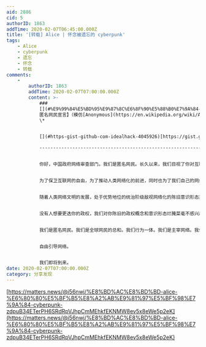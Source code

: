 ```yaml
---
aid: 2886
cid: 5
authorID: 1863
addTime: 2020-02-07T06:45:00.000Z
title: '[转载] Alice | 怀念被遗忘的 cyberpunk'
tags:
    - Alice
    - cyberpunk
    - 遗忘
    - 怀念
    - 转载
comments:
    -
        authorID: 1863
        addTime: 2020-02-07T07:00:00.000Z
        content: >-
            ###
            [](#%E9%99%84%E5%BD%95%E9%87%8C%E6%8F%90%E5%88%B0%E7%9A%84-2009-%E5%8C%BF%E5%90%8D%E7%BD%91%E6%B0%91%E5%AE%A3%E8%A8%80-%E6%A8%A1%E4%BB%BFanonymous)附录里提到的【2009
            匿名网民宣言】（模仿[Anonymous](https://en.wikipedia.org/wiki/Anonymous_(group))）
            \*


            [](#https-gist-github-com-idealhack-4045926)[https://gist.github.com/idealhack/4045926](https://gist.github.com/idealhack/4045926)

            ----------------------------------------------------------------------------------------------------------------------------------


            你好，中国政府网络审查部门。我们是匿名网民。长久以来，我们目视了你对互联网的所作所为。你对互联网言论自由的无端封锁，你对互联网先进技术的敌视，你勾结宣传喉舌对事实真相的扭曲，你运用网络评论员对网络舆论的的毒化，这些都深深地刻印在我们的记忆中。随着最近你绿坝强制安装的通知和对谷歌的恶毒诽谤的出炉，你全面控制全面审查互联网的险恶用心已经明白无误地展现在人们面前。我们匿名网民于此决定，我们将从2009年7月1日开始在全球范围内对你所控制的网络审查体系发起全面袭击。


            为了保卫互联网的自由，为了推动人类网络化的前进，同时也为了我们自己的网络权利，我们将对你的网络审查体系进行系统性破坏并展现你所谓网络审查体系在真正网络力量之前的渺小。我们将你视为网络头号公敌。我们对你发起的将是持久战。无论你如何利用宣传喉舌愚弄舆论，你终将湮没在人民战争的汪洋大海之中。你古板的宣传手段，你文革般陈旧口号式的叫嚣，你对互联网的无知，你“为了下一代”之类的虚伪说辞，这些都为你的彻底失败敲响了丧钟。你无处可逃，因为我们无处不在。国家暴力机器不能拯救你，因为我们每一个成员的倒下，都意味着另外十名新成员的加入。我们清楚地意识到你会运用你惯常的阶级斗争伎俩，在你的蛊惑宣传中赋予我们“不明真相群众”的标签在我们与普通民众之间划出界线，然后赋予我们“少数不法分子”的标签在我们内部划出界线，最终各个击破。对我们来说，这是可以接受的。事实上，这是我们所鼓励的。原因很简单，你越这样看待你的人民，你皇帝新装的美丽就越不言自喻。


            随着人类网络文明的发展，处于优势地位的统治阶级敌视网络化的陈旧意识形态逐渐成为历史发展进步的阻碍。旧意识形态势力对新兴网络势力的诬蔑和压迫，对网络世界的敌视和封锁，这些都表明了他们对于历史潮流的恐惧，都将成为他们在退出历史舞台之前的最后挣扎。那些妄图在历史车轮面前螳臂挡车的，都将最终被扫进历史的垃圾堆。即使你的血液正在得到数字移民的缓慢补充，你在可见的未来将仍然无法理解网络。我们会欣赏你对于异己几十年不变的阴谋论观点和文革口号文风，因为我们也会有怀旧的心情；我们也将笑谈你试图在互联网上划出国界的举动，因为愚蠢行为从来都是史书中的笑点。不过我们可以真诚地告诉你：


            没有人想要更迭你的政权，我们对你陈旧的政权概念和意识形态烂腌菜毫不感兴趣。你无法理解在人类网络化的历史潮流之前宏大叙事为何而消解，你也无法理解国家和民族概念为何将分崩离析，你无法改变你对互联网的无知。你的政权无法成为我们真正的敌人。我们不是任何国家和组织的朋友，我们也不是任何国家和组织的敌人。只有你是你自己最大的敌人，你正在为你自己掘下腐烂和异化的坟墓。我们对即将进入历史垃圾堆的事物没有兴趣。网络化是你无法阻挡的历史潮流，是人类社会发展的未来方向。事实上，我们并不反对你通过切断太平洋海底光缆而获得对信息的绝对控制；你对历史前进越阻碍、你造成的矛盾越深化、社会运动就越剧烈，倒退只能加速你被异化、被取代的历史进程。明日的太阳不会照耀那些恐惧明天的人。


            我们是匿名网民。我们是全球网民的总和。我们行为一体。我们是主宰网络。我们不可计数。我们每个成员的倒下都意味着十名新成员的加入。我们无处不在。我们无所不能。我们不可阻挡。我们没有弱点。我们利用一切弱点。我们是隐藏在每一张面具之下的人性。我们是人性的镜子。我们生而平等。我们天然自由。我们是军团。我们不饶恕。我们不忘记。


            自由引导网络。


            我们即将到来。
date: 2020-02-07T07:00:00.000Z
category: 分享发现
---
```


[https://matters.news/@i56nwj/%E8%BD%AC%E8%BD%BD-alice-%E6%80%80%E5%BF%B5%E8%A2%AB%E9%81%97%E5%BF%98%E7%9A%84-cyberpunk-zdpuB34ETerPH6SRdRpVJhpCmMEhkfEKNMW8ev5x8eWe5p2eK](https://matters.news/@i56nwj/%E8%BD%AC%E8%BD%BD-alice-%E6%80%80%E5%BF%B5%E8%A2%AB%E9%81%97%E5%BF%98%E7%9A%84-cyberpunk-zdpuB34ETerPH6SRdRpVJhpCmMEhkfEKNMW8ev5x8eWe5p2eK)
